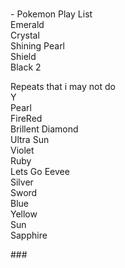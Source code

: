 ###

<p align="left">- Pokemon Play List<br>
Emerald<br>
Crystal<br>
Shining Pearl<br>
Shield<br>
Black 2<br>
</p>
<p>
Repeats that i may not do<br>
Y<br>
Pearl<br> 
FireRed<br>
Brillent Diamond<br> 
Ultra Sun<br>
Violet<br>
Ruby<br>
Lets Go Eevee<br>
Silver<br>
Sword<br>
Blue<br>
Yellow<br>
Sun<br>
Sapphire<br>
</p>
###
